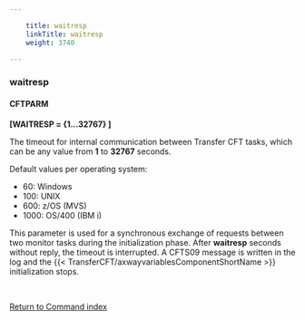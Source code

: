 ```yaml
---

    title: waitresp
    linkTitle: waitresp
    weight: 3740

---
```

<span id="waitresp"></span>

### waitresp

#### CFTPARM

****\[WAITRESP = {1...32767} \]****

The timeout for internal communication between Transfer CFT
tasks, which can be any
value from <span style="font-weight: bold;">****1****</span> to <span style="font-weight: bold;">****32767****</span> seconds.

Default values per operating system:

- 60: Windows
- 100: UNIX
- 600: z/OS (MVS)
- 1000: OS/400 (IBM i)

This parameter is used for a synchronous exchange of requests between
two monitor tasks during the initialization phase. After <span style="font-weight: bold;">****waitresp****</span>
seconds without reply, the timeout is interrupted. A CFTS09 message is
written in the log and the {{< TransferCFT/axwayvariablesComponentShortName  >}} initialization stops.

 

[Return to Command index](../../)
